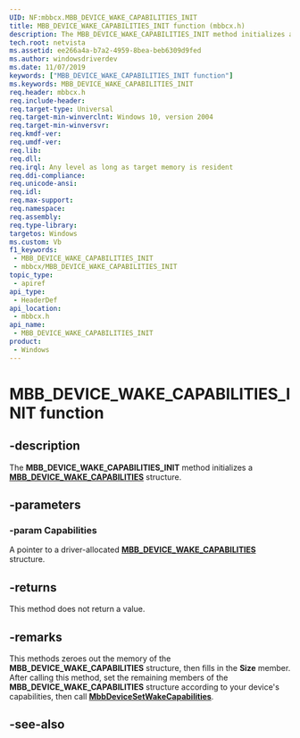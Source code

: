 ```yaml
---
UID: NF:mbbcx.MBB_DEVICE_WAKE_CAPABILITIES_INIT
title: MBB_DEVICE_WAKE_CAPABILITIES_INIT function (mbbcx.h)
description: The MBB_DEVICE_WAKE_CAPABILITIES_INIT method initializes a MBB_DEVICE_WAKE_CAPABILITIES structure.
tech.root: netvista
ms.assetid: ee266a4a-b7a2-4959-8bea-beb6309d9fed
ms.author: windowsdriverdev
ms.date: 11/07/2019
keywords: ["MBB_DEVICE_WAKE_CAPABILITIES_INIT function"]
ms.keywords: MBB_DEVICE_WAKE_CAPABILITIES_INIT
req.header: mbbcx.h
req.include-header: 
req.target-type: Universal
req.target-min-winverclnt: Windows 10, version 2004
req.target-min-winversvr: 
req.kmdf-ver: 
req.umdf-ver: 
req.lib: 
req.dll: 
req.irql: Any level as long as target memory is resident
req.ddi-compliance: 
req.unicode-ansi: 
req.idl: 
req.max-support: 
req.namespace: 
req.assembly: 
req.type-library: 
targetos: Windows
ms.custom: Vb
f1_keywords:
 - MBB_DEVICE_WAKE_CAPABILITIES_INIT
 - mbbcx/MBB_DEVICE_WAKE_CAPABILITIES_INIT
topic_type:
 - apiref
api_type:
 - HeaderDef
api_location:
 - mbbcx.h
api_name:
 - MBB_DEVICE_WAKE_CAPABILITIES_INIT
product:
 - Windows
---
```


# MBB_DEVICE_WAKE_CAPABILITIES_INIT function


## -description

The **MBB_DEVICE_WAKE_CAPABILITIES_INIT** method initializes a [**MBB_DEVICE_WAKE_CAPABILITIES**](../mbbcx/ns-mbbcx-_mbb_device_wake_capabilities.md) structure.

## -parameters

### -param Capabilities

A pointer to a driver-allocated [**MBB_DEVICE_WAKE_CAPABILITIES**](../mbbcx/ns-mbbcx-_mbb_device_wake_capabilities.md) structure.

## -returns

This method does not return a value.

## -remarks

This methods zeroes out the memory of the  **MBB_DEVICE_WAKE_CAPABILITIES** structure, then fills in the **Size** member. After calling this method, set the remaining members of the  **MBB_DEVICE_WAKE_CAPABILITIES** structure according to your device's capabilities, then call [**MbbDeviceSetWakeCapabilities**](../mbbcx/nf-mbbcx-mbbdevicesetwakecapabilities.md).

## -see-also

